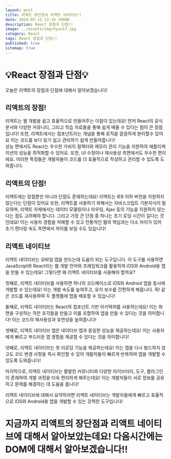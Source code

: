 ```yaml
---
layout: post
title: 리액트 장단점과 리액트 네이티브!!
date: 2024-05-15 13:10 +0900
description: React 장점과 단점!!
image: ../assets/img/hyun17.jpg
category: React
tags: React 장점과 단점!!
published: true
sitemap: true
---
```


# 💡React 장점과 단점💡

오늘은 리액트의 장점과 단점에 대해서 알아보겠습니다!

## 리액트의 장점!

리액트는 웹 개발을 쉽고 효율적으로 만들어주는 이점이 있는데요! 먼저 React의 공식 문서와 다양한 커뮤니티, 그리고 학습 자료들을 통해 쉽게 배울 수 있다는 점이 큰 장점입니다! 또한, 리액트에서는 컴포넌트라는 개념을 통해 로직을 깔끔하게 분리할수 있어요 이는 코드를 보다 읽기 쉽고 관리하기 쉽게 만들어줍니다!<br>
성능 면에서도 React는 우수한 가비지 컬렉터와 메모리 관리 기능을 지원하여 애플리케이션의 성능을 최적화할 수 있어요. 또한, UI 수정이나 재사용성 측면에서도 우수한 편이에요. 이러한 특징들은 개발자들이 코드를 더 효율적으로 작성하고 관리할 수 있도록 도와줍니다.

## 리액트의 단점!

리액트에는 장점뿐만 아니라 단점도 존재하는데요! 리액트는 IE8 이하 버전을 지원하지 않는다는 단점이 있어요 또한, 리액트를 사용하기 위해서는 자바스크립트 기본지식이 필요하며, 리액트 자체에서는 데이터 모델링이나 라우팅, Ajax 등의 기능을 지원하지 않는다는 점도 고려해야 합니다. 그리고 가장 큰 단점 중 하나는 초기 로딩 시간이 길다는 것인데요! 이는 사용자 경험을 저해할 수 있고 전통적인 웹의 핵심과는 다소 차이가 있어 초기 렌더링 속도 측면에서 차이를 보일 수도 있습니다! 

## 리액트 네이티브

리액트 네이티브는 모바일 앱을 만드는데 도움이 되는 도구입니다. 이 도구를 사용하면 JavaScript와 React라는 웹 개발 언어와 프레임워크를 활용하여 iOS와 Android용 앱을 만들 수 있는데요! 그렇다면 왜 리액트 네이티브를 사용해야 할까요?

첫째로, 리액트 네이티브를 사용하면 하나의 코드베이스로 iOS와 Android 앱을 동시에 개발할 수 있는데요! 이는 개발 속도를 높여주고, 유지 보수를 간편하게 해줍니다. 즉! 같은 코드를 재사용하여 두 플랫폼에 앱을 배포할 수 있습니다!

둘째로, 리액트 네이티브는 React의 컴포넌트 기반 아키텍처를 사용하는데요! 이는 화면을 구성하는 작은 조각들을 만들고 이를 조합하여 앱을 만들 수 있다는 것을 의미합니다! 이는 코드의 재사용성과 유연성을 높여줍니다!

셋째로, 리액트 네이티브 앱은 네이티브 앱과 동일한 성능을 제공하는데요! 이는 사용자에게 빠르고 부드러운 앱 경험을 제공할 수 있다는 것을 의미합니다!

넷째로, 리액트 네이티브는 핫 리로딩 기능을 제공하는데요! 이는 앱을 다시 빌드하지 않고도 코드 변경 사항을 즉시 확인할 수 있어 개발자들이 빠르게 반복하여 앱을 개발할 수 있도록 도와줍니다!

마지막으로, 리액트 네이티브는 활발한 커뮤니티와 다양한 라이브러리, 도구, 플러그인이 존재하여 개발 과정을 더욱 편리하게 해주는데요! 이는 개발자들이 서로 정보를 공유하고 문제를 해결하는 데 도움을 줍니다!

리엑트 네이티브에 대해서 요약하자면 리액트 네이티브는 개발자들에게 빠르고 효율적으로 iOS와 Android용 앱을 개발할 수 있는 강력한 도구입니다!

# 지금까지 리액트의 장단점과 리액트 네이티브에 대해서 알아보았는데요! 다음시간에는 DOM에 대해서 알아보겠습니다!! 